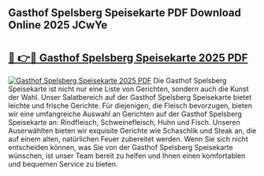 ## Gasthof Spelsberg Speisekarte PDF Download Online 2025 JCwYe

# <h2><a href="http://gc9dm1.nevu.top/?p=Gasthof+Spelsberg+Speisekarte">🔗 👉🔴 Gasthof Spelsberg Speisekarte 2025 PDF</a></h2>

[![Gasthof Spelsberg Speisekarte 2025 PDF](https://i.imgur.com/dBaPXMq.png)](http://gc9dm1.nevu.top/?p=Gasthof+Spelsberg+Speisekarte)
Die Gasthof Spelsberg Speisekarte ist nicht nur eine Liste von Gerichten, sondern auch die Kunst der Wahl. Unser Salatbereich auf der Gasthof Spelsberg Speisekarte bietet leichte und frische Gerichte. Für diejenigen, die Fleisch bevorzugen, bieten wir eine umfangreiche Auswahl an Gerichten auf der Gasthof Spelsberg Speisekarte an: Rindfleisch, Schweinefleisch, Huhn und Fisch. Unseren Auserwählten bieten wir exquisite Gerichte wie Schaschlik und Steak an, die auf einem alten, natürlichen Feuer zubereitet werden. Wenn Sie sich nicht entscheiden können, was Sie von der Gasthof Spelsberg Speisekarte wünschen, ist unser Team bereit zu helfen und Ihnen einen komfortablen und bequemen Service zu bieten.
